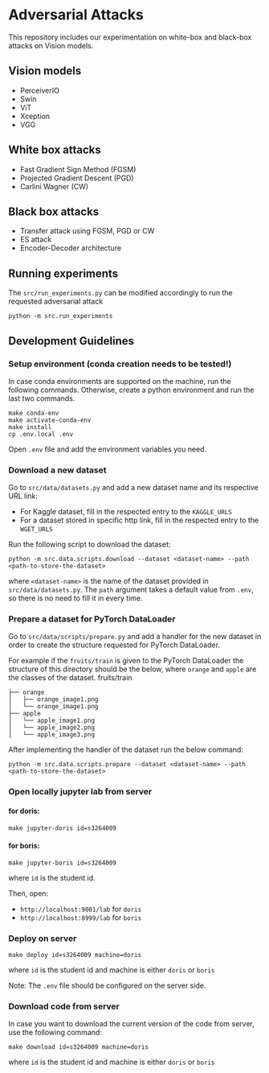 # Adversarial Attacks
This repository includes our experimentation on white-box and black-box attacks on Vision models.

## Vision models
- PerceiverIO
- Swin
- ViT
- Xception
- VGG

## White box attacks
- Fast Gradient Sign Method (FGSM) 
- Projected Gradient Descent (PGD)
- Carlini Wagner (CW)

## Black box attacks
- Transfer attack using FGSM, PGD or CW
- ES attack
- Encoder-Decoder architecture

## Running experiments
The `src/run_experiments.py` can be modified accordingly to run the requested adversarial attack
~~~
python -m src.run_experiments
~~~

## Development Guidelines

### Setup environment (conda creation needs to be tested!)
In case conda environments are supported on the machine, run the following commands.
Otherwise, create a python environment and run the last two commands.
~~~
make conda-env
make activate-conda-env
make install
cp .env.local .env
~~~

Open `.env` file and add the environment variables you need.

### Download a new dataset
Go to `src/data/datasets.py` and add a new dataset name and its respective URL link:
- For Kaggle dataset, fill in the respected entry to the `KAGGLE_URLS`
- For a dataset stored in specific http link, fill in the respected entry to the `WGET_URLS`

Run the following script to download the dataset:
~~~
python -m src.data.scripts.download --dataset <dataset-name> --path <path-to-store-the-dataset>
~~~

where `<dataset-name>` is the name of the dataset provided in `src/data/datasets.py`.
The `path` argument takes a default value from `.env`, so there is no need to fill it in every time.

### Prepare a dataset for PyTorch DataLoader
Go to `src/data/scripts/prepare.py` and add a handler for the new dataset in order to create the structure requested for
PyTorch DataLoader.

For example if the `fruits/train` is given to the PyTorch DataLoader the structure of this directory
should be the below, where `orange` and `apple` are the classes of the dataset.
fruits/train
~~~
├── orange
│   ├── orange_image1.png
│   └── orange_image1.png
├── apple
│   └── apple_image1.png
│   └── apple_image2.png
│   └── apple_image3.png
~~~

After implementing the handler of the dataset run the below command:
~~~
python -m src.data.scripts.prepare --dataset <dataset-name> --path <path-to-store-the-dataset>
~~~

### Open locally jupyter lab from server

#### for doris:
~~~
make jupyter-doris id=s3264009
~~~

#### for boris:
~~~
make jupyter-boris id=s3264009
~~~

where `id` is the student id.

Then, open:
- `http://localhost:9001/lab` for `doris`
- `http://localhost:8999/lab` for `boris`


### Deploy on server
~~~
make deploy id=s3264009 machine=doris
~~~
where `id` is the student id and machine is either `doris` or `boris`

Note: The `.env` file should be configured on the server side.


### Download code from server
In case you want to download the current version of the code from server, use the following command:
~~~
make download id=s3264009 machine=doris
~~~
where `id` is the student id and machine is either `doris` or `boris`

